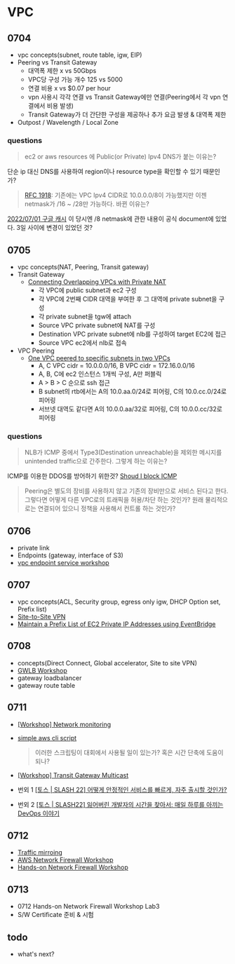 # VPC

## 0704

- vpc concepts(subnet, route table, igw, EIP)
- Peering vs Transit Gateway
  - 대역폭 제한 x vs 50Gbps
  - VPC당 구성 가능 개수 125 vs 5000
  - 연결 비용 x vs $0.07 per hour
  - vpn 사용시 각각 연결 vs Transit Gateway에만 연결(Peering에서 각 vpn 연결에서 비용 발생)
  - Transit Gateway가 더 간단한 구성을 제공하나 추가 요금 발생 & 대역폭 제한
- Outpost / Wavelength / Local Zone

### questions

> ec2 or aws resources 에 Public(or Private) Ipv4 DNS가 붙는 이유는?

단순 ip 대신 DNS를 사용하여 region이나 resource type을 확인할 수 있기 때문인가?

> [RFC 1918](http://www.faqs.org/rfcs/rfc1918.html): 기존에는 VPC Ipv4 CIDR로 10.0.0.0/8이 가능했지만 이젠 netmask가 /16 ~ /28만 가능하다. 바뀐 이유는?

[2022/07/01 구글 캐시](https://webcache.googleusercontent.com/search?q=cache:ypgXp8wp7mYJ:https://docs.aws.amazon.com/ko_kr/vpc/latest/userguide/VPC_Subnets.html+&cd=1&hl=ko&ct=clnk&gl=kr) 이 당시엔 /8 netmask에 관한 내용이 공식 document에 있었다. 3일 사이에 변경이 있었던 것?

## 0705

- vpc concepts(NAT, Peering, Transit gateway)
- Transit Gateway
  - [Connecting Overlapping VPCs with Private NAT](https://cloudnetworks.io/2021-07-12-private-nat-overlapping/)
    - 각 VPC에 public subnet과 ec2 구성
    - 각 VPC에 2번째 CIDR 대역을 부여한 후 그 대역에 private subnet을 구성
    - 각 private subnet을 tgw에 attach
    - Source VPC private subnet에 NAT를 구성
    - Destination VPC private subnet에 nlb를 구성하여 target EC2에 접근
    - Source VPC ec2에서 nlb로 접속
- VPC Peering
  - [One VPC peered to specific subnets in two VPCs](https://docs.aws.amazon.com/vpc/latest/peering/peering-configurations-partial-access.html#one-to-two-vpcs-specific-subnets)
    - A, C VPC cidr = 10.0.0.0/16, B VPC cidr = 172.16.0.0/16
    - A, B, C에 ec2 인스턴스 1개씩 구성, A만 퍼블릭
    - A > B > C 순으로 ssh 접근
    - B subnet의 rtb에서는 A의 10.0.aa.0/24로 피어링, C의 10.0.cc.0/24로 피어링
    - 서브넷 대역도 같다면 A의 10.0.0.aa/32로 피어링, C의 10.0.0.cc/32로 피어링

### questions

> NLB가 ICMP 중에서 Type3(Destination unreachable)을 제외한 메시지를 unintended traffic으로 간주한다. 그렇게 하는 이유는?

ICMP를 이용한 DDOS를 방어하기 위한것? [Shoud I block ICMP](http://shouldiblockicmp.com/)

> Peering은 별도의 장비를 사용하지 않고 기존의 장비만으로 서비스 된다고 한다. 그렇다면 어떻게 다른 VPC로의 트래픽을 허용/차단 하는 것인가? 원래 물리적으로는 연결되어 있으니 정책을 사용해서 컨트롤 하는 것인가?

## 0706

- private link
- Endpoints (gateway, interface of S3)
- [vpc endpoint service workshop](https://catalog.workshops.aws/networking/en-US/intermediate/5-vpc-endpoint-services)

## 0707

- vpc concepts(ACL, Security group, egress only igw, DHCP Option set, Prefix list)
- [Site-to-Site VPN](https://medium.com/saltware/openswan%EC%9C%BC%EB%A1%9C-aws-site-to-site-vpn-%EA%B5%AC%EC%B6%95%ED%95%98%EA%B8%B0-9220a506acb3)
- [Maintain a Prefix List of EC2 Private IP Addresses using EventBridge](https://www.chiwaichan.co.nz/2022/05/28/maintain-a-prefix-list-of-ec2-private-ip-addresses-using-eventbridge/)

## 0708

- concepts(Direct Connect, Global accelerator, Site to site VPN)
- [GWLB Workshop](https://catalog.workshops.aws/networking/en-US/gwlb)
- gateway loadbalancer
- gateway route table

## 0711

- [\[Workshop\] Network monitoring](https://catalog.workshops.aws/networking/en-US/beginner/lab3)
- [simple aws cli script](./scripts/make-subnets-public.sh)

  > 이러한 스크립팅이 대회에서 사용될 일이 있는가? 혹은 시간 단축에 도움이 되나?

- [\[Workshop\] Transit Gateway Multicast](https://catalog.workshops.aws/networking/en-US/multicast)
- 번외 1 [\[토스 \| SLASH 22\] 어떻게 안정적인 서비스를 빠르게, 자주 출시할 것인가?](https://youtu.be/oakvibIKToc)
- 번외 2 [\[토스 \| SLASH22\] 잃어버린 개발자의 시간을 찾아서: 매일 하루를 아끼는 DevOps 이야기](https://youtu.be/2IE68SDTYvI)

## 0712

- [Traffic mirroing](https://www.wisen.co.kr/pages/blog/blog-detail.html?idx=11935)
- [AWS Network Firewall Workshop](https://catalog.workshops.aws/networkfirewall/en-US)
- [Hands-on Network Firewall Workshop](https://catalog.us-east-1.prod.workshops.aws/workshops/d071f444-e854-4f3f-98c8-025fa0d1de2f/en-US)

## 0713

- 0712 Hands-on Network Firewall Workshop Lab3
- S/W Certificate 준비 & 시험

## todo

- what's next?
